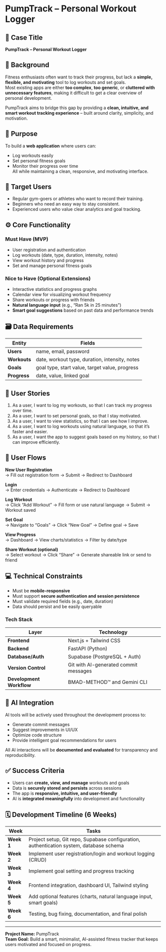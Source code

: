 # PumpTrack – Personal Workout Logger

## 📘 Case Title
**PumpTrack – Personal Workout Logger**

## 🏁 Background
Fitness enthusiasts often want to track their progress, but lack a **simple, flexible, and motivating** tool to log workouts and set goals.  
Most existing apps are either **too complex**, **too generic**, or **cluttered with unnecessary features**, making it difficult to get a clear overview of personal development.  

PumpTrack aims to bridge this gap by providing a **clean, intuitive, and smart workout tracking experience** – built around clarity, simplicity, and motivation.

## 🎯 Purpose
To build a **web application** where users can:
- Log workouts easily
- Set personal fitness goals
- Monitor their progress over time  
All while maintaining a clean, responsive, and motivating interface.

## 👥 Target Users
- Regular gym-goers or athletes who want to record their training.
- Beginners who need an easy way to stay consistent.
- Experienced users who value clear analytics and goal tracking.

## ⚙️ Core Functionality

### **Must Have (MVP)**
- User registration and authentication  
- Log workouts (date, type, duration, intensity, notes)  
- View workout history and progress  
- Set and manage personal fitness goals  

### **Nice to Have (Optional Extensions)**
- Interactive statistics and progress graphs  
- Calendar view for visualizing workout frequency  
- Share workouts or progress with friends  
- **Natural language input** (e.g., “Ran 5k in 25 minutes”)  
- **Smart goal suggestions** based on past data and performance trends  

## 🗃️ Data Requirements
| Entity | Fields |
|--------|---------|
| **Users** | name, email, password |
| **Workouts** | date, workout type, duration, intensity, notes |
| **Goals** | goal type, start value, target value, progress |
| **Progress** | date, value, linked goal |

## 🧩 User Stories
1. As a user, I want to log my workouts, so that I can track my progress over time.  
2. As a user, I want to set personal goals, so that I stay motivated.  
3. As a user, I want to view statistics, so that I can see how I improve.  
4. As a user, I want to log workouts using natural language, so that it’s faster and easier.  
5. As a user, I want the app to suggest goals based on my history, so that I can improve efficiently.  

## 🔄 User Flows
**New User Registration**  
→ Fill out registration form → Submit → Redirect to Dashboard  

**Login**  
→ Enter credentials → Authenticate → Redirect to Dashboard  

**Log Workout**  
→ Click “Add Workout” → Fill form or use natural language → Submit → Workout saved  

**Set Goal**  
→ Navigate to “Goals” → Click “New Goal” → Define goal → Save  

**View Progress**  
→ Dashboard → View charts/statistics → Filter by date/type  

**Share Workout (optional)**  
→ Select workout → Click “Share” → Generate shareable link or send to friend  

## 💻 Technical Constraints
- Must be **mobile-responsive**  
- Must support **secure authentication and session persistence**  
- Must validate required fields (e.g., date, duration)  
- Data should persist and be easily queryable  

### **Tech Stack**
| Layer | Technology |
|--------|-------------|
| **Frontend** | Next.js + Tailwind CSS |
| **Backend** | FastAPI (Python) |
| **Database/Auth** | Supabase (PostgreSQL + Auth) |
| **Version Control** | Git with AI-generated commit messages |
| **Development Workflow** | BMAD-METHOD™ and Gemini CLI |

## 🧠 AI Integration
AI tools will be actively used throughout the development process to:
- Generate commit messages  
- Suggest improvements in UI/UX  
- Optimize code structure  
- Provide intelligent goal recommendations for users  

All AI interactions will be **documented and evaluated** for transparency and reproducibility.

## ✅ Success Criteria
- Users can **create, view, and manage** workouts and goals  
- Data is **securely stored and persists** across sessions  
- The app is **responsive, intuitive, and user-friendly**  
- AI is **integrated meaningfully** into development and functionality  

## 🗓️ Development Timeline (6 Weeks)

| Week | Tasks |
|------|--------|
| **Week 1** | Project setup, Git repo, Supabase configuration, authentication system, database schema |
| **Week 2** | Implement user registration/login and workout logging (CRUD) |
| **Week 3** | Implement goal setting and progress tracking |
| **Week 4** | Frontend integration, dashboard UI, Tailwind styling |
| **Week 5** | Add optional features (charts, natural language input, smart goals) |
| **Week 6** | Testing, bug fixing, documentation, and final polish |

---

**Project Name:** PumpTrack  
**Team Goal:** Build a smart, minimalist, AI-assisted fitness tracker that keeps users motivated and focused on progress.
